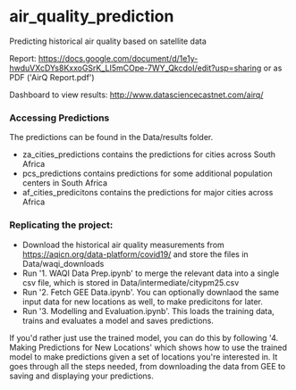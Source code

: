 # air_quality_prediction
Predicting historical air quality based on satellite data

Report: https://docs.google.com/document/d/1e1y-hwduVXcDYs8KxxoGSrK_LI5mCOpe-7WY_QkcdoI/edit?usp=sharing or as PDF ('AirQ Report.pdf')

Dashboard to view results: http://www.datasciencecastnet.com/airq/

### Accessing Predictions

The predictions can be found in the Data/results folder.
- za_cities_predictions contains the predictions for cities across South Africa
- pcs_predictions contains predictions for some additional population centers in South Africa
- af_cities_predicitons contains the predictions for major cities across Africa

### Replicating the project:

- Download the historical air quality measurements from https://aqicn.org/data-platform/covid19/ and store the files in Data/waqi_downloads 
- Run '1. WAQI Data Prep.ipynb' to merge the relevant data into a single csv file, which is stored in Data/intermediate/citypm25.csv
- Run '2. Fetch GEE Data.ipynb'. You can optionally downlaod the same input data for new locations as well, to make predicitons for later.
- Run '3. Modelling and Evaluation.ipynb'. This loads the training data, trains and evaluates a model and saves predictions.

If you'd rather just use the trained model, you can do this by following '4. Making Predictions for New Locations' which shows how to use the trained model to make predictions given a set of locations you're interested in. It goes through all the steps needed, from downloading the data from GEE to saving and displaying your predictions.


